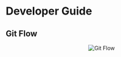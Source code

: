 
# Developer Guide

## Git Flow
<p align="center">
  <img src="https://github.com/stack-spot/stackspot-visualstudio-extension/blob/main/images/gitflow.png" alt="Git Flow" border="0" />
</p>